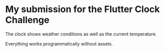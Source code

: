 # My submission for the Flutter Clock Challenge

The clock shows weather conditions as well as the current temperature. 

Everything works programmatically without assets.
